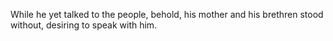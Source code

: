 While he yet talked to the people, behold, his mother and his brethren stood without, desiring to speak with him.
